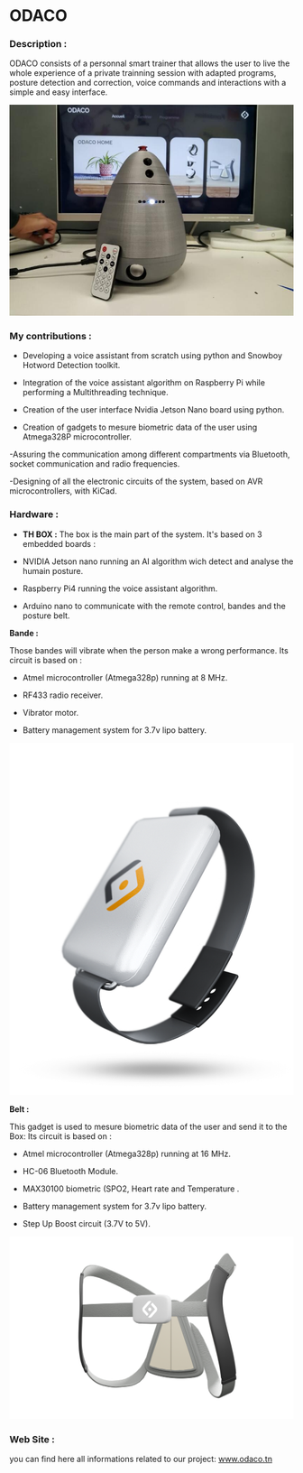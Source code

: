 # ODACO

### Description : 

ODACO consists of a personnal smart trainer that allows the user to live the whole experience of a private trainning session with adapted programs, posture detection and correction, voice commands and interactions with a simple and easy interface.



![alt text](https://github.com/ALICHOUCHENE/ODACO/blob/main/Product/ODACO.jfif)





### My contributions : 

- Developing a voice assistant from scratch using python and Snowboy Hotword Detection toolkit.
 
- Integration of the voice assistant algorithm on Raspberry Pi while performing a Multithreading technique.
 
- Creation of the user interface Nvidia Jetson Nano board using python.

- Creation of gadgets to mesure biometric data of the user using Atmega328P microcontroller.

-Assuring the communication among different compartments via Bluetooth, socket communication and radio frequencies.

-Designing of all the electronic circuits of the system, based on AVR microcontrollers, with KiCad.

### Hardware : 

- **TH BOX :**
The box is the main part of the system.
It's based on 3 embedded boards :

- NVIDIA Jetson nano running an AI algorithm wich detect and analyse the humain posture.

- Raspberry Pi4 running the voice assistant algorithm.

- Arduino nano to communicate with the remote control, bandes and the posture belt.


**Bande :**

Those bandes will vibrate when the person make a wrong performance. 
Its circuit is based on : 

- Atmel microcontroller (Atmega328p) running at 8 MHz.

- RF433 radio receiver.

- Vibrator motor.

- Battery management system for 3.7v lipo battery.


![alt text](https://github.com/ALICHOUCHENE/ODACO/blob/main/Product/BAND%201%20tra_.png)










**Belt :**

This gadget is used to mesure biometric data of the user and send it to the Box: 
Its circuit is based on : 

- Atmel microcontroller (Atmega328p) running at 16 MHz.

- HC-06 Bluetooth Module.

- MAX30100 biometric (SPO2, Heart rate and Temperature .

- Battery management system for 3.7v lipo battery.

- Step Up Boost circuit (3.7V to 5V).






![alt text](https://github.com/ALICHOUCHENE/ODACO/blob/main/Product/Belt.png)






### Web Site : 
you can find here all informations related to our project: www.odaco.tn
